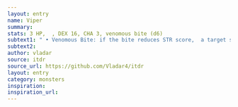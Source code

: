 ```yaml
---
layout: entry
name: Viper
summary:
stats: 3 HP,  , DEX 16, CHA 3, venomous bite (d6)
subtext1: " • Venomous Bite: if the bite reduces STR score,  a target suffers d4 DEX Loss as well."
subtext2:
author: vladar
source: itdr
source_url: https://github.com/Vladar4/itdr
layout: entry
category: monsters
inspiration:
inspiration_url:
---
```

